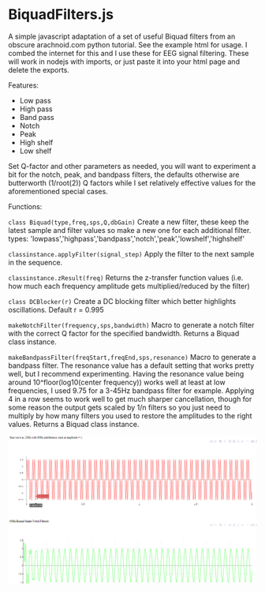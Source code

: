 # BiquadFilters.js
A simple javascript adaptation of a set of useful Biquad filters from an obscure arachnoid.com python tutorial. See the example html for usage. I combed the internet for this and I use these for EEG signal filtering. These will work in nodejs with imports, or just paste it into your html page and delete the exports.

Features:
* Low pass
* High pass
* Band pass
* Notch
* Peak
* High shelf
* Low shelf

Set Q-factor and other parameters as needed, you will want to experiment a bit for the notch, peak, and bandpass filters, the defaults otherwise are butterworth (1/root(2)) Q factors while I set relatively effective values for the aforementioned special cases.

Functions:

`class Biquad(type,freq,sps,Q,dbGain)` Create a new filter, these keep the latest sample and filter values so make a new one for each additional filter.
types: 'lowpass','highpass','bandpass','notch','peak','lowshelf','highshelf'

`classinstance.applyFilter(signal_step)` Apply the filter to the next sample in the sequence. 

`classinstance.zResult(freq)` Returns the z-transfer function values (i.e. how much each frequency amplitude gets multiplied/reduced by the filter)

`class DCBlocker(r)` Create a DC blocking filter which better highlights oscillations. Default r = 0.995

`makeNotchFilter(frequency,sps,bandwidth)` Macro to generate a notch filter with the correct Q factor for the specified bandwidth. Returns a Biquad class instance.

`makeBandpassFilter(freqStart,freqEnd,sps,resonance)` Macro to generate a bandpass filter. The resonance value has a default setting that works pretty well, but I recommend experimenting. Having the resonance value being around 10^floor(log10(center frequency)) works well at least at low frequencies, I used 9.75 for a 3-45Hz bandpass filter for example. Applying 4 in a row seems to work well to get much sharper cancellation, though for some reason the output gets scaled by 1/n filters so you just need to multiply by how many filters you used to restore the amplitudes to the right values. Returns a Biquad class instance.

![capture](Capture.PNG)
